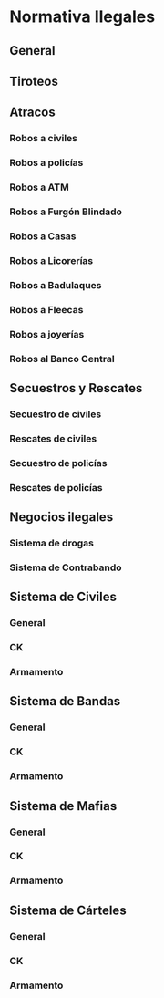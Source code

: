 # Normativa Ilegales
## General
## Tiroteos
## Atracos
### Robos a civiles
### Robos a policías
### Robos a ATM
### Robos a Furgón Blindado
### Robos a Casas
### Robos a Licorerías
### Robos a Badulaques
### Robos a Fleecas
### Robos a joyerías
### Robos al Banco Central
## Secuestros y Rescates
### Secuestro de civiles
### Rescates de civiles
### Secuestro de policías
### Rescates de policías
## Negocios ilegales
### Sistema de drogas
### Sistema de Contrabando
## Sistema de Civiles
### General
### CK
### Armamento
## Sistema de Bandas
### General
### CK
### Armamento
## Sistema de Mafias
### General
### CK
### Armamento
## Sistema de Cárteles
### General
### CK
### Armamento


